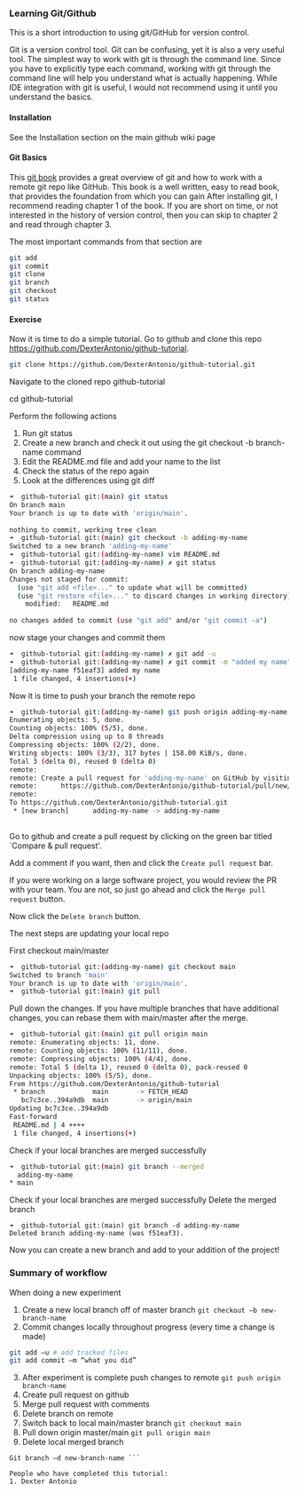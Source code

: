 ### Learning Git/Github

This is a short introduction to using git/GitHub for version control. 


Git is a version control tool. Git can be confusing, yet it is also a very useful tool. The simplest way to work with git is through the command line. Since you have to explicitly type each command, working with git through the command line will help you understand what is actually happening. While IDE integration with git is useful, I would not recommend using it until you understand the basics. 

#### Installation
See the Installation section on the main github wiki page


#### Git Basics
This [git book](https://git-scm.com/book/en/v2) provides a great overview of git and how to work with a remote git repo like GitHub. This book is a well written, easy to read book, that provides the foundation from which you can gain After installing git, I recommend reading chapter 1 of the book. If you are short on time, or not interested in the history of version control, then you can skip to chapter 2 and read through chapter 3. 

The most important commands from that section are 

```bash 
git add 
git commit 
git clone 
git branch 
git checkout
git status 
```
 
#### Exercise

Now it is time to do a simple tutorial. Go to github and clone this repo https://github.com/DexterAntonio/github-tutorial.

```bash 
git clone https://github.com/DexterAntonio/github-tutorial.git
```

Navigate to the cloned repo github-tutorial

cd github-tutorial

Perform the following actions 
1.	Run git status
2.	Create a new branch and check it out using the git checkout -b branch-name command 
3.	Edit the README.md file and add your name to the list
4.	Check the status of the repo again
5.	Look at the differences using git diff 

```bash
➜  github-tutorial git:(main) git status
On branch main
Your branch is up to date with 'origin/main'.
 
nothing to commit, working tree clean
➜  github-tutorial git:(main) git checkout -b adding-my-name
Switched to a new branch 'adding-my-name'
➜  github-tutorial git:(adding-my-name) vim README.md 
➜  github-tutorial git:(adding-my-name) ✗ git status
On branch adding-my-name
Changes not staged for commit:
  (use "git add <file>..." to update what will be committed)
  (use "git restore <file>..." to discard changes in working directory)
	modified:   README.md
 
no changes added to commit (use "git add" and/or "git commit -a")
```

now stage your changes and commit them 
```bash
➜  github-tutorial git:(adding-my-name) ✗ git add -u
➜  github-tutorial git:(adding-my-name) ✗ git commit -m "added my name"
[adding-my-name f51eaf3] added my name
 1 file changed, 4 insertions(+)
```
Now it is time to push your branch the remote repo 
```bash
➜  github-tutorial git:(adding-my-name) git push origin adding-my-name  
Enumerating objects: 5, done.
Counting objects: 100% (5/5), done.
Delta compression using up to 8 threads
Compressing objects: 100% (2/2), done.
Writing objects: 100% (3/3), 317 bytes | 158.00 KiB/s, done.
Total 3 (delta 0), reused 0 (delta 0)
remote: 
remote: Create a pull request for 'adding-my-name' on GitHub by visiting:
remote:      https://github.com/DexterAntonio/github-tutorial/pull/new/adding-my-name
remote: 
To https://github.com/DexterAntonio/github-tutorial.git
 * [new branch]      adding-my-name -> adding-my-name
 
 ```

 Go to github and create a pull request by clicking on the green bar titled `Compare & pull request'. 

 Add a comment if you want, then and click the `Create pull request` bar. 

 If you were working on a large software project, you would review the PR with your team. You are not, so just go ahead and click the `Merge pull request` button.

Now click the `Delete branch` button. 


The next steps are updating your local repo 

First checkout main/master

```bash
➜  github-tutorial git:(adding-my-name) git checkout main
Switched to branch 'main'
Your branch is up to date with 'origin/main'.
➜  github-tutorial git:(main) git pull 
```
Pull down the changes. If you have multiple branches that have additional changes, you can rebase them with main/master after the merge. 

```bash
➜  github-tutorial git:(main) git pull origin main  
remote: Enumerating objects: 11, done.
remote: Counting objects: 100% (11/11), done.
remote: Compressing objects: 100% (4/4), done.
remote: Total 5 (delta 1), reused 0 (delta 0), pack-reused 0
Unpacking objects: 100% (5/5), done.
From https://github.com/DexterAntonio/github-tutorial
 * branch            main       -> FETCH_HEAD
   bc7c3ce..394a9db  main       -> origin/main
Updating bc7c3ce..394a9db
Fast-forward
 README.md | 4 ++++
 1 file changed, 4 insertions(+)
```
Check if your local branches are merged successfully 
```bash
➜  github-tutorial git:(main) git branch --merged
  adding-my-name
* main
```
Check if your local branches are merged successfully 
Delete the merged branch 
```
➜  github-tutorial git:(main) git branch -d adding-my-name
Deleted branch adding-my-name (was f51eaf3).
```

Now you can create a new branch and add to your addition of the project!

### Summary of workflow 

When doing a new experiment 
1.	Create a new local branch off of master branch
```git checkout –b new-branch-name```
2. Commit changes locally throughout progress (every time a change is made) 
```bash
git add –u # add tracked files
git add commit –m “what you did”
```

3. After experiment is complete push changes to remote 
```git push origin branch-name```
4. Create pull request on github 
5. Merge pull request with comments 
6. Delete branch on remote 
7. Switch back to local main/master branch
```git checkout main``` 
8. Pull down origin master/main 
```git pull origin main``` 
9. Delete local merged branch
```git branch –-merged # list merged branches
Git branch –d new-branch-name ```

People who have completed this tutorial: 
1. Dexter Antonio
